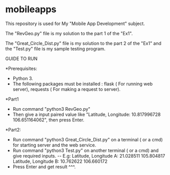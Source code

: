 # mobileapps
This repository is used for My "Mobile App Development" subject.

The "RevGeo.py" file is my solution to the part 1 of the "Ex1".

The "Great_Circle_Dist.py" file is my solution to the part 2 of the "Ex1" and the "Test.py" file is my sample testing program. 



GUIDE TO RUN 

*Prerequisites:
- Python 3. 
- The following packages must be installed : flask ( For running web server), requests ( For making a request to server).


*Part1

 - Run command "python3 RevGeo.py"
 - Then give a input paired value like "Latitude, Longitude: 10.817996728 106.651164062", then press Enter.
 
 
 *Part2:
 
 - Run command "python3 Great_Circle_Dist.py" on a terminal ( or a cmd) for starting server and the web service.
 - Run command "python3 Test.py" on another terminal ( or a cmd) and give required inputs.
 -- E.g:
  Latitude, Longitude A: 21.028511  105.804817
  Latitude, Longitude B: 10.762622  106.660172
 - Press Enter and get result ^^^.
    
